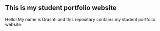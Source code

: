 ## This is my student portfolio website
 
 Hello! My name is Drashti and this repositary contains my student portfolio website.
